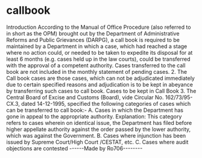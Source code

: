 # callbook
Introduction 
According to the Manual of Office Procedure (also referred to in short as the 
OPM) brought out by the Department of Administrative Reforms and Public 
Grievances (DARPG), a call book is required to be maintained by a Department in 
which a case, which had reached a stage where no action could, or needed to be 
taken to expedite its disposal for at least 6 months (e.g. cases held up in the law 
courts), could be transferred with the approval of a competent authority. Cases 
transferred to the call book are not included in the monthly statement of pending 
cases.
2. The Call book cases are those cases, which can not be adjudicated 
immediately due to certain specified reasons and adjudication is to be kept in 
abeyance by transferring such cases to call book. 
Cases to be kept in Call Book 
3. The Central Board of Excise and Customs (Board), vide Circular No. 
162/73/95-CX.3, dated 14-12-1995, specified the following categories of cases 
which can be transferred to call book:-
A. Cases in which the Department has gone in appeal to the appropriate 
authority.
Explanation: This category refers to cases wherein on identical issue, the 
Department has filed before higher appellate authority against the order passed by 
the lower authority, which was against the Government. 
B. Cases where injunction has been issued by Supreme Court/High Court
/CESTAT, etc.
C. Cases where audit objections are contested
          ------Made by Ro706--------
